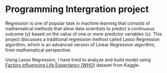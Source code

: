 # Programming Intergration project
Regression is one of popular task in machine learning that consists of mathematical methods
that allow data scientists to predict a continuous outcome (y) based on the value of one or more
predictor variables (x). This project discusses a traditional regression method called Lasso Regression algorithm, which is an advanced version of Linear Regression algorithm, from mathematical
perspective.

Using Lasso Regression, I have tried to analyze and build model using [Factors influencing Life Expectancy (WHO)](https://www.kaggle.com/datasets/kumarajarshi/life-expectancy-who) dataset from Kaggle.

